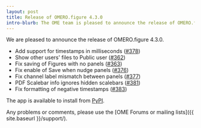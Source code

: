 ```yaml
---
layout: post
title: Release of OMERO.figure 4.3.0
intro-blurb: The OME team is pleased to announce the release of OMERO.figure 4.3.0
---
```


We are pleased to announce the release of OMERO.figure 4.3.0.

- Add support for timestamps in milliseconds ([#378](https://github.com/ome/omero-figure/pull/378))
- Show other users' files to Public user ([#362](https://github.com/ome/omero-figure/pull/362))
- Fix saving of Figures with no panels ([#363](https://github.com/ome/omero-figure/pull/363))
- Fix enable of Save when nudge panels ([#376](https://github.com/ome/omero-figure/pull/376))
- Fix channel label mismatch between panels ([#377](https://github.com/ome/omero-figure/pull/377))
- PDF Scalebar info ignores hidden scalebars ([#381](https://github.com/ome/omero-figure/pull/381))
- Fix formatting of negative timestamps ([#383](https://github.com/ome/omero-figure/pull/383))


The app is available to install from
[PyPI](https://pypi.python.org/pypi/omero-figure/).

Any problems or comments, please use the [OME Forums or mailing lists]({{ site.baseurl }}/support/).
